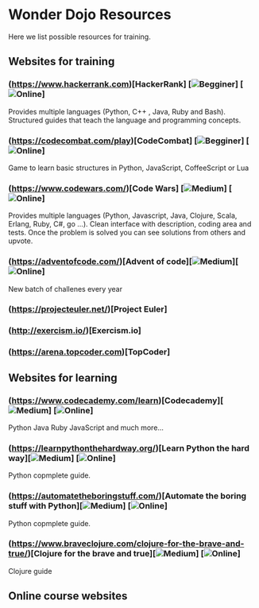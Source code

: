 # Wonder Dojo Resources

Here we list possible resources for training.

## Websites for training

### (https://www.hackerrank.com)[HackerRank] [![Begginer](https://img.shields.io/badge/Level-beginer-green.svg)] [![Online](https://img.shields.io/badge/Medium-online-1abc9c.svg)] 

Provides multiple languages (Python, C++ , Java, Ruby and Bash). Structured guides that teach the language and programming concepts.

### (https://codecombat.com/play)[CodeCombat] [![Begginer](https://img.shields.io/badge/Level-beginer-green.svg)] [![Online](https://img.shields.io/badge/Medium-online-1abc9c.svg)] 

Game to learn basic structures in Python, JavaScript, CoffeeScript or Lua

### (https://www.codewars.com/)[Code Wars] [![Medium](https://img.shields.io/badge/Level-intermediate-orange.svg)] [![Online](https://img.shields.io/badge/Medium-online-1abc9c.svg)] 

Provides multiple languages (Python, Javascript, Java, Clojure, Scala, Erlang, Ruby, C#, go ...). Clean interface with description, coding area and tests. Once the problem is solved you can see solutions from others and upvote.

### (https://adventofcode.com/)[Advent of code][![Medium](https://img.shields.io/badge/Level-hard-red.svg)][![Online](https://img.shields.io/badge/Medium-computer-1abc9c.svg)] 

New batch of challenes every year

### (https://projecteuler.net/)[Project Euler]

### (http://exercism.io/)[Exercism.io]

### (https://arena.topcoder.com)[TopCoder]


## Websites for learning

### (https://www.codecademy.com/learn)[Codecademy][![Medium](https://img.shields.io/badge/Level-beginer-green.svg)] [![Online](https://img.shields.io/badge/Medium-online-1abc9c.svg)] 

Python Java Ruby JavaScript and much more...

### (https://learnpythonthehardway.org/)[Learn Python the hard way][![Medium](https://img.shields.io/badge/Level-beginer-green.svg)] [![Online](https://img.shields.io/badge/Medium-computer-1abc9c.svg)] 

Python copmplete guide.

### (https://automatetheboringstuff.com/)[Automate the boring stuff with Python][![Medium](https://img.shields.io/badge/Level-beginer-green.svg)] [![Online](https://img.shields.io/badge/Medium-computer-1abc9c.svg)] 

Python copmplete guide.

### (https://www.braveclojure.com/clojure-for-the-brave-and-true/)[Clojure for the brave and true][![Medium](https://img.shields.io/badge/Level-beginer-green.svg)] [![Online](https://img.shields.io/badge/Medium-computer-1abc9c.svg)] 

Clojure guide


## Online course websites



